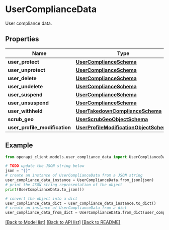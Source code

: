 # UserComplianceData

User compliance data.

## Properties

Name | Type | Description | Notes
------------ | ------------- | ------------- | -------------
**user_protect** | [**UserComplianceSchema**](UserComplianceSchema.md) |  | 
**user_unprotect** | [**UserComplianceSchema**](UserComplianceSchema.md) |  | 
**user_delete** | [**UserComplianceSchema**](UserComplianceSchema.md) |  | 
**user_undelete** | [**UserComplianceSchema**](UserComplianceSchema.md) |  | 
**user_suspend** | [**UserComplianceSchema**](UserComplianceSchema.md) |  | 
**user_unsuspend** | [**UserComplianceSchema**](UserComplianceSchema.md) |  | 
**user_withheld** | [**UserTakedownComplianceSchema**](UserTakedownComplianceSchema.md) |  | 
**scrub_geo** | [**UserScrubGeoObjectSchema**](UserScrubGeoObjectSchema.md) |  | 
**user_profile_modification** | [**UserProfileModificationObjectSchema**](UserProfileModificationObjectSchema.md) |  | 

## Example

```python
from openapi_client.models.user_compliance_data import UserComplianceData

# TODO update the JSON string below
json = "{}"
# create an instance of UserComplianceData from a JSON string
user_compliance_data_instance = UserComplianceData.from_json(json)
# print the JSON string representation of the object
print(UserComplianceData.to_json())

# convert the object into a dict
user_compliance_data_dict = user_compliance_data_instance.to_dict()
# create an instance of UserComplianceData from a dict
user_compliance_data_from_dict = UserComplianceData.from_dict(user_compliance_data_dict)
```
[[Back to Model list]](../README.md#documentation-for-models) [[Back to API list]](../README.md#documentation-for-api-endpoints) [[Back to README]](../README.md)


